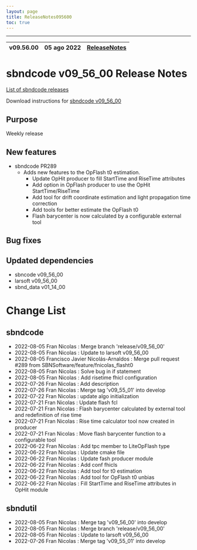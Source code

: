 ```yaml
---
layout: page
title: ReleaseNotes095600
toc: true
---
```


-----------------------------------------------------------------------------
| v09.56.00 | 05 ago 2022 | [ReleaseNotes](ReleaseNotes095600.html) |
| --- | --- | --- |



sbndcode v09_56_00 Release Notes
=======================================================================================

[List of sbndcode releases](List_of_SBND_code_releases.html)

Download instructions for [sbndcode v09_56_00](http://scisoft.fnal.gov/scisoft/bundles/sbnd/v09_56_00/sbndcode-v09_56_00.html)

Purpose
---------------------------------------------------
Weekly release

New features
---------------------------------------------------
* sbndcode PR289
  * Adds new features to the OpFlash t0 estimation.
    * Update OpHit producer to fill StartTime and RiseTime attributes
    *  Add option in OpFlash producer to use the OpHit StartTime/RiseTime
    *   Add tool for drift coordinate estimation and light propagation time correction
    *   Add tools for better estimate the OpFlash t0
    *   Flash barycenter is now calculated by a configurable external tool

Bug fixes
---------------------------------------------------

Updated dependencies
---------------------------------------------------
* sbncode v09_56_00
* larsoft v09_56_00
* sbnd_data v01_14_00 

Change List
==========================================

sbndcode
---------------------------------------------------

* 2022-08-05  Fran Nicolas : Merge branch 'release/v09_56_00'
* 2022-08-05  Fran Nicolas : Update to larsoft v09_56_00
* 2022-08-05  Francisco Javier Nicolás-Arnaldos : Merge pull request #289 from SBNSoftware/feature/fnicolas_flasht0
* 2022-08-05  Fran Nicolas : Solve bug in if statement
* 2022-08-05  Fran Nicolas : Add risetime fhicl configuration
* 2022-07-26  Fran Nicolas : Add description
* 2022-07-26  Fran Nicolas : Merge tag 'v09_55_01' into develop
* 2022-07-22  Fran Nicolas : update algo initialization
* 2022-07-21  Fran Nicolas : Update flash fcl
* 2022-07-21  Fran Nicolas : Flash barycenter calculated by external tool and redefinition of rise time
* 2022-07-21  Fran Nicolas : Rise time calculator tool now created in producer
* 2022-07-21  Fran Nicolas : Move flash barycenter function to a configurable tool
* 2022-06-22  Fran Nicolas : Add tpc member to LiteOpFlash type
* 2022-06-22  Fran Nicolas : Update cmake file
* 2022-06-22  Fran Nicolas : Update fash producer module
* 2022-06-22  Fran Nicolas : Add conf fhicls
* 2022-06-22  Fran Nicolas : Add tool for t0 estimation
* 2022-06-22  Fran Nicolas : Add tool for OpFlash t0 unbias
* 2022-06-22  Fran Nicolas : Fill StartTime and RiseTime attributes in OpHit module

sbndutil
---------------------------------------------------

* 2022-08-05  Fran Nicolas : Merge tag 'v09_56_00' into develop
* 2022-08-05  Fran Nicolas : Merge branch 'release/v09_56_00'
* 2022-08-05  Fran Nicolas : Update to larsoft v09_56_00
* 2022-07-26  Fran Nicolas : Merge tag 'v09_55_01' into develop
